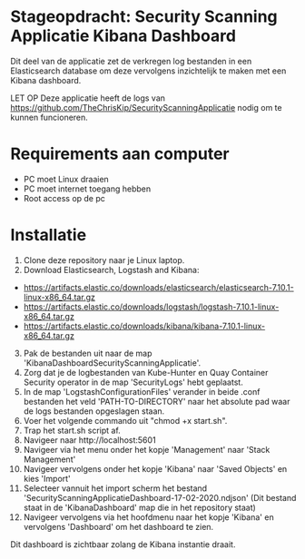 # Stageopdracht: Security Scanning Applicatie Kibana Dashboard
Dit deel van de applicatie zet de verkregen log bestanden in een Elasticsearch database om deze vervolgens inzichtelijk te maken met een Kibana dashboard.

LET OP
Deze applicatie heeft de logs van https://github.com/TheChrisKip/SecurityScanningApplicatie nodig om te kunnen funcioneren.

# Requirements aan computer
- PC moet Linux draaien
- PC moet internet toegang hebben
- Root access op de pc

# Installatie
1) Clone deze repository naar je Linux laptop.
2) Download Elasticsearch, Logstash and Kibana:
- https://artifacts.elastic.co/downloads/elasticsearch/elasticsearch-7.10.1-linux-x86_64.tar.gz
- https://artifacts.elastic.co/downloads/logstash/logstash-7.10.1-linux-x86_64.tar.gz
- https://artifacts.elastic.co/downloads/kibana/kibana-7.10.1-linux-x86_64.tar.gz
3) Pak de bestanden uit naar de map 'KibanaDashboardSecurityScanningApplicatie'.
4) Zorg dat je de logbestanden van Kube-Hunter en Quay Container Security operator in de map 'SecurityLogs' hebt geplaatst.
5) In de map 'LogstashConfigurationFiles' verander in beide .conf bestanden het veld 'PATH-TO-DIRECTORY' naar het absolute pad waar de logs bestanden opgeslagen staan.
6) Voer het volgende commando uit "chmod +x start.sh".
7) Trap het start.sh script af.
8) Navigeer naar http://localhost:5601
9) Navigeer via het menu onder het kopje 'Management' naar 'Stack Management'
10) Navigeer vervolgens onder het kopje 'Kibana' naar 'Saved Objects' en kies 'Import'
11) Selecteer vannuit het import scherm het bestand 'SecurityScanningApplicatieDashboard-17-02-2020.ndjson' (Dit bestand staat in de 'KibanaDashboard' map die in het repository staat)
12) Navigeer vervolgens via het hoofdmenu naar het kopje 'Kibana' en vervolgens 'Dashboard' om het dashboard te zien.

Dit dashboard is zichtbaar zolang de Kibana instantie draait.


